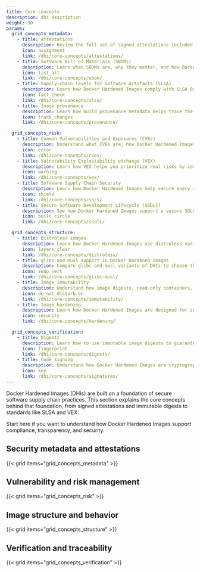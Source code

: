 ```yaml
---
title: Core concepts
description: dhi description
weight: 30
params:
  grid_concepts_metadata:
    - title: Attestations
      description: Review the full set of signed attestations included with each Docker Hardened Image, such as SBOMs, VEX, build provenance, and scan results.
      icon: assignment
      link: /dhi/core-concepts/attestations/
    - title: Software Bill of Materials (SBOMs)
      description: Learn what SBOMs are, why they matter, and how Docker Hardened Images include signed SBOMs to support transparency and compliance.
      icon: list_alt
      link: /dhi/core-concepts/sbom/
    - title: Supply-chain Levels for Software Artifacts (SLSA)
      description: Learn how Docker Hardened Images comply with SLSA Build Level 3 and how to verify provenance for secure, tamper-resistant builds.
      icon: fact_check
      link: /dhi/core-concepts/slsa/
    - title: Image provenance
      description: Learn how build provenance metadata helps trace the origin of Docker Hardened Images and support compliance with SLSA.
      icon: track_changes
      link: /dhi/core-concepts/provenance/

  grid_concepts_risk:
    - title: Common Vulnerabilities and Exposures (CVEs)
      description: Understand what CVEs are, how Docker Hardened Images reduce exposure, and how to scan images for vulnerabilities using popular tools.
      icon: error
      link: /dhi/core-concepts/cves/
    - title: Vulnerability Exploitability eXchange (VEX)
      description: Learn how VEX helps you prioritize real risks by identifying which vulnerabilities in Docker Hardened Images are actually exploitable.
      icon: warning
      link: /dhi/core-concepts/vex/
    - title: Software Supply Chain Security
      description: Learn how Docker Hardened Images help secure every stage of your software supply chain with signed metadata, provenance, and minimal attack surface.
      icon: shield
      link: /dhi/core-concepts/sscs/
    - title: Secure Software Development Lifecycle (SSDLC)
      description: See how Docker Hardened Images support a secure SDLC by integrating with scanning, signing, and debugging tools.
      icon: build_circle
      link: /dhi/core-concepts/ssdlc/

  grid_concepts_structure:
    - title: Distroless images
      description: Learn how Docker Hardened Images use distroless variants to minimize attack surface and remove unnecessary components.
      icon: layers_clear
      link: /dhi/core-concepts/distroless/
    - title: glibc and musl support in Docker Hardened Images
      description: Compare glibc and musl variants of DHIs to choose the right base image for your application’s compatibility, size, and performance needs.
      icon: swap_vert
      link: /dhi/core-concepts/glibc-musl/
    - title: Image immutability
      description: Understand how image digests, read-only containers, and signed metadata ensure Docker Hardened Images are tamper-resistant and immutable.
      icon: do_not_disturb_on
      link: /dhi/core-concepts/immutability/
    - title: Image hardening
      description: Learn how Docker Hardened Images are designed for security, with minimal components, nonroot execution, and secure-by-default configurations.
      icon: security
      link: /dhi/core-concepts/hardening/

  grid_concepts_verification:
    - title: Digests
      description: Learn how to use immutable image digests to guarantee consistency and verify the exact Docker Hardened Image you're running.
      icon: fingerprint
      link: /dhi/core-concepts/digests/
    - title: Code signing
      description: Understand how Docker Hardened Images are cryptographically signed using Cosign to verify authenticity, integrity, and secure provenance.
      icon: key
      link: /dhi/core-concepts/signatures/
---
```


Docker Hardened Images (DHIs) are built on a foundation of secure software
supply chain practices. This section explains the core concepts behind that
foundation, from signed attestations and immutable digests to standards like SLSA
and VEX.

Start here if you want to understand how Docker Hardened Images support compliance,
transparency, and security.

## Security metadata and attestations

{{< grid items="grid_concepts_metadata" >}}

## Vulnerability and risk management

{{< grid items="grid_concepts_risk" >}}

## Image structure and behavior

{{< grid items="grid_concepts_structure" >}}

## Verification and traceability

{{< grid items="grid_concepts_verification" >}}